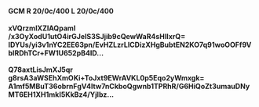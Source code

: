 #### GCM R 20/0c/400 L 20/0c/400
**xVQrzmIXZlAQpamI**<br/>**/x3OyXodU1utO4irGJelS3SJjib9cQewWaR4sHIIxrQ=**<br/>**IDYUs/yi3v1nYC2EE63pn/EvHZLzrLlCDizXHgBubtEN2KO7q91woOOFf9VbIRDhTCr+FW1U652pB4ID...**<br/><br/>
**Q78axtLisJmXJ5qr**<br/>**g8rsA3aWSEhXmOKi+ToJxt9EWrAVKL0p5Eqo2yWmxgk=**<br/>**A1mf5MBuT36obrnFgV4ltw7nCkboQgwnb1TPRhR/G6HiQoZt3umauDNyMT6EH1XH1mkI5KkBz4/YjIbz...**